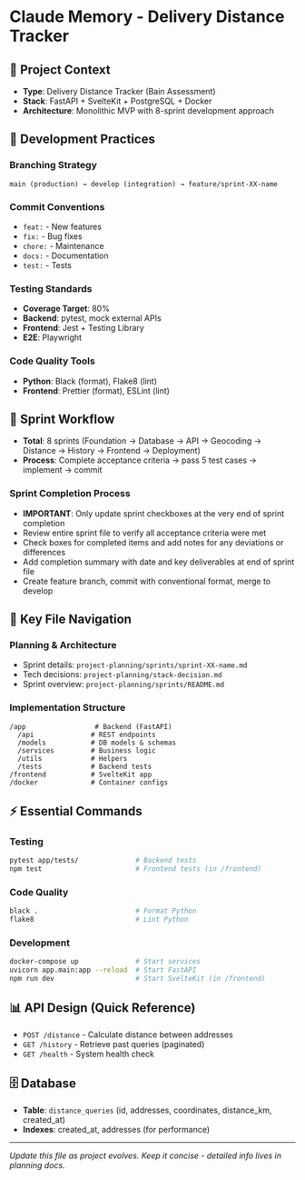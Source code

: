 # Claude Memory - Delivery Distance Tracker

## 🎯 Project Context
- **Type**: Delivery Distance Tracker (Bain Assessment)
- **Stack**: FastAPI + SvelteKit + PostgreSQL + Docker
- **Architecture**: Monolithic MVP with 8-sprint development approach

## 🔧 Development Practices

### Branching Strategy
```
main (production) → develop (integration) → feature/sprint-XX-name
```

### Commit Conventions
- `feat:` - New features
- `fix:` - Bug fixes  
- `chore:` - Maintenance
- `docs:` - Documentation
- `test:` - Tests

### Testing Standards
- **Coverage Target**: 80%
- **Backend**: pytest, mock external APIs
- **Frontend**: Jest + Testing Library
- **E2E**: Playwright

### Code Quality Tools
- **Python**: Black (format), Flake8 (lint)
- **Frontend**: Prettier (format), ESLint (lint)

## 🚀 Sprint Workflow
- **Total**: 8 sprints (Foundation → Database → API → Geocoding → Distance → History → Frontend → Deployment)
- **Process**: Complete acceptance criteria → pass 5 test cases → implement → commit

### Sprint Completion Process
- **IMPORTANT**: Only update sprint checkboxes at the very end of sprint completion
- Review entire sprint file to verify all acceptance criteria were met
- Check boxes for completed items and add notes for any deviations or differences
- Add completion summary with date and key deliverables at end of sprint file
- Create feature branch, commit with conventional format, merge to develop

## 📁 Key File Navigation

### Planning & Architecture
- Sprint details: `project-planning/sprints/sprint-XX-name.md`
- Tech decisions: `project-planning/stack-decision.md`
- Sprint overview: `project-planning/sprints/README.md`

### Implementation Structure
```
/app                 # Backend (FastAPI)
  /api              # REST endpoints
  /models           # DB models & schemas
  /services         # Business logic
  /utils            # Helpers
  /tests            # Backend tests
/frontend           # SvelteKit app
/docker             # Container configs
```

## ⚡ Essential Commands

### Testing
```bash
pytest app/tests/              # Backend tests
npm test                       # Frontend tests (in /frontend)
```

### Code Quality
```bash
black .                        # Format Python
flake8                         # Lint Python
```

### Development
```bash
docker-compose up              # Start services
uvicorn app.main:app --reload  # Start FastAPI
npm run dev                    # Start SvelteKit (in /frontend)
```

## 📊 API Design (Quick Reference)
- `POST /distance` - Calculate distance between addresses
- `GET /history` - Retrieve past queries (paginated)
- `GET /health` - System health check

## 🗄️ Database
- **Table**: `distance_queries` (id, addresses, coordinates, distance_km, created_at)
- **Indexes**: created_at, addresses (for performance)


---
*Update this file as project evolves. Keep it concise - detailed info lives in planning docs.*